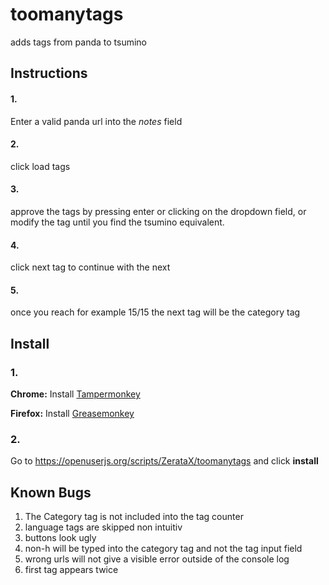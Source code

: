# toomanytags
adds tags from panda to tsumino
## Instructions
#### 1. 
Enter a valid panda url into the *notes* field
#### 2. 
click load tags
#### 3. 
approve the tags by pressing enter or clicking on the dropdown field, or modify the tag until you find the tsumino equivalent.
#### 4. 
click next tag to continue with the next
#### 5. 
once you reach for example 15/15 the next tag will be the category tag
## Install
### 1.
__Chrome:__ Install [Tampermonkey](https://chrome.google.com/webstore/detail/tampermonkey/dhdgffkkebhmkfjojejmpbldmpobfkfo)

__Firefox:__ Install [Greasemonkey](https://addons.mozilla.org/de/firefox/addon/greasemonkey/)
### 2. 
Go to https://openuserjs.org/scripts/ZerataX/toomanytags and click __install__
## Known Bugs
1. The Category tag is not included into the tag counter
2. language tags are skipped non intuitiv
3. buttons look ugly
4. non-h will be typed into the category tag and not the tag input field
5. wrong urls will not give a visible error outside of the console log
6. first tag appears twice

